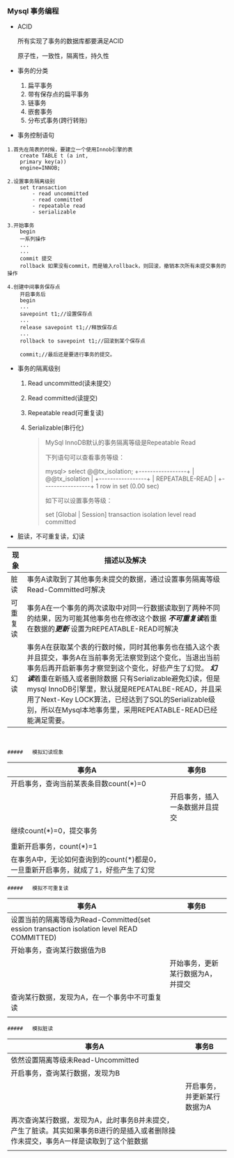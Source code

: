 ### Mysql 事务编程

- ACID

  所有实现了事务的数据库都要满足ACID

  原子性，一致性，隔离性，持久性

- 事务的分类
  1. 扁平事务
  2. 带有保存点的扁平事务
  3. 链事务
  4. 嵌套事务
  5. 分布式事务(跨行转账)



- 事务控制语句

```
1.首先在简表的时候，要建立一个使用Innob引擎的表
	create TABLE t (a int,
	primary key(a))
	engine=INNOB;
	
2.设置事务隔离级别
	set transaction 
		- read uncommitted
		- read committed
		- repeatable read
		- serializable

3.开始事务
	begin
	一系列操作
    ...
    ...
    commit 提交
    rollback 如果没有commit，而是输入rollback，则回滚，撤销本次所有未提交事务的操作
    
4.创建中间事务保存点
	开启事务后
	begin
	...
	savepoint t1;//设置保存点
	...
	release savepoint t1;//释放保存点
	...
	rollback to savepoint t1;//回滚到某个保存点
	
	commit;//最后还是要进行事务的提交。
```



- 事务的隔离级别

  1. Read uncommitted(读未提交）
  2. Read committed(读提交)
  3. Repeatable read(可重复读)
  4. Serializable(串行化)


     > MySql InnoDB默认的事务隔离等级是Repeatable Read
     >
     > 下列语句可以查看事务等级：
     >
     > mysql> select @@tx_isolation;
     > +-----------------+
     > | @@tx_isolation  |
     > +-----------------+
     > | REPEATABLE-READ |
     > +-----------------+
     > 1 row in set (0.00 sec)
     >
     > 如下可以设置事务等级：
     >
     > set [Global | Session] transaction isolation level read committed



- 脏读，不可重复读，幻读

| 现象   | 描述以及解决                                   |
| ---- | ---------------------------------------- |
| 脏读   | 事务A读取到了其他事务未提交的数据，通过设置事务隔离等级Read-Committed可解决 |
| 可重复读 | 事务A在一个事务的两次读取中对同一行数据读取到了两种不同的结果，因为可能其他事务也在修改这个数据  ***不可重复读***着重在数据的***更新***  设置为REPEATABLE-READ可解决 |
| 幻读   | 事务A在获取某个表的行数时候，同时其他事务也在插入这个表并且提交，事务A在当前事务无法察觉到这个变化，当退出当前事务后再开启新事务才察觉到这个变化，好些产生了幻觉。 ***幻读***着重在新插入或者删除数据 只有Serializable避免幻读，但是mysql InnoDB引擎里，默认就是REPEATALBE-READ，并且采用了Next-Key LOCK算法，已经达到了SQL的Serializable级别，所以在Mysql本地事务里，采用REPEATABLE-READ已经能满足需要。 |

​	

	##### 	模拟幻读现象

| 事务A                                      | 事务B             |
| ---------------------------------------- | --------------- |
| 开启事务，查询当前某表条目数count(*)=0                 |                 |
|                                          | 开启事务，插入一条数据并且提交 |
| 继续count(*)=0，提交事务                        |                 |
|                                          |                 |
| 重新开启事务，count(*)=1                        |                 |
| 在事务A中，无论如何查询到的count(*)都是0，一旦重新开启事务，就成了1，好些产生了幻觉 |                 |

	##### 	模拟不可重复读

| 事务A                                      | 事务B               |
| ---------------------------------------- | ----------------- |
| 设置当前的隔离等级为Read-Committed(set ession transaction isolation level READ COMMITTED) |                   |
| 开始事务，查询某行数据值为B                           |                   |
|                                          | 开始事务，更新某行数据为A，并提交 |
| 查询某行数据，发现为A，在一个事务中不可重复读                  |                   |
|                                          |                   |



	##### 	模拟脏读

| 事务A                                      | 事务B            |
| ---------------------------------------- | -------------- |
| 依然设置隔离等级未Read-Uncommitted                |                |
| 开启事务，查询某行数据，发现为B                         |                |
|                                          | 开启事务，并更新某行数据为A |
| 再次查询某行数据，发现为A，此时事务B并未提交，产生了脏读。其实如果事务B进行的是插入或者删除操作未提交，事务A一样是读取到了这个脏数据 |                |
|                                          |                |


